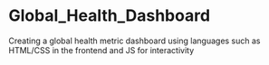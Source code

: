 # Global_Health_Dashboard
Creating a global health metric dashboard using languages such as HTML/CSS in the frontend and JS for interactivity
